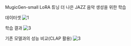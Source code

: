 MugicGen-small LoRA 튜닝
더 나은 JAZZ 음악 생성을 위한 학습

데이터셋
![1](https://github.com/user-attachments/assets/fd91c6f0-8121-406d-a919-0cc4d8bf09f0)


학습 결과
![3](https://github.com/user-attachments/assets/b85c6562-1b91-4ffe-8e4d-9977ba7f2258)


기존 모델과의 성능 비교(CLAP 활용)
![3](https://github.com/user-attachments/assets/fbbde95b-8dad-41c2-8b88-16aaebdec28a)
